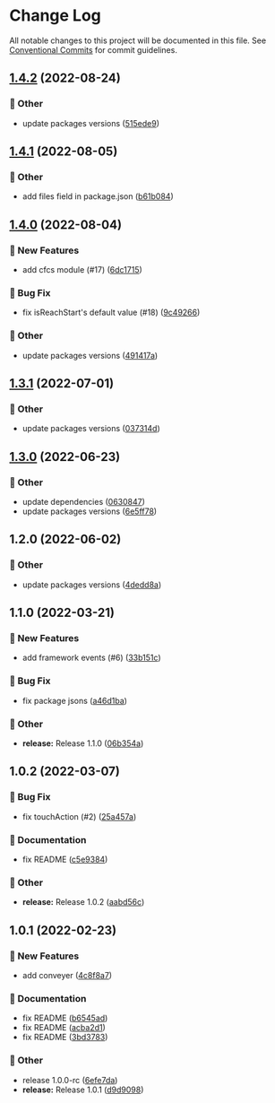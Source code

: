 # Change Log

All notable changes to this project will be documented in this file.
See [Conventional Commits](https://conventionalcommits.org) for commit guidelines.

## [1.4.2](https://github.com/naver/egjs-conveyer/compare/@egjs/vue-conveyer@1.4.1...@egjs/vue-conveyer@1.4.2) (2022-08-24)


### :mega: Other

* update packages versions ([515ede9](https://github.com/naver/egjs-conveyer/commit/515ede994bc12a460d0c12abb5a62da9571218ac))



## [1.4.1](https://github.com/naver/egjs-conveyer/compare/@egjs/vue-conveyer@1.4.0...@egjs/vue-conveyer@1.4.1) (2022-08-05)


### :mega: Other

* add files field in package.json ([b61b084](https://github.com/naver/egjs-conveyer/commit/b61b084734f98a5fd8e67ddd1401aa7da56dfcc5))



## [1.4.0](https://github.com/naver/egjs-conveyer/compare/@egjs/vue-conveyer@1.3.1...@egjs/vue-conveyer@1.4.0) (2022-08-04)


### :rocket: New Features

* add cfcs module (#17) ([6dc1715](https://github.com/naver/egjs-conveyer/commit/6dc17158b701fa9cf997bec9dff8dd7be4d79eaf))


### :bug: Bug Fix

* fix isReachStart's default value (#18) ([9c49266](https://github.com/naver/egjs-conveyer/commit/9c492663a45ca2ec0eabdfae85892906003a6fe9))


### :mega: Other

* update packages versions ([491417a](https://github.com/naver/egjs-conveyer/commit/491417a29531c18ecd8dc13b58debf75b3ba3292))



## [1.3.1](https://github.com/naver/egjs-conveyer/compare/@egjs/vue-conveyer@1.3.0...@egjs/vue-conveyer@1.3.1) (2022-07-01)


### :mega: Other

* update packages versions ([037314d](https://github.com/naver/egjs-conveyer/commit/037314d60b7799066f588f073273d56eb4c308b7))



## [1.3.0](https://github.com/naver/egjs-conveyer/compare/@egjs/vue-conveyer@1.2.0...@egjs/vue-conveyer@1.3.0) (2022-06-23)


### :mega: Other

* update dependencies ([0630847](https://github.com/naver/egjs-conveyer/commit/06308477eda17a04c7bcef99543b36bb6ac969a3))
* update packages versions ([6e5ff78](https://github.com/naver/egjs-conveyer/commit/6e5ff787f1d1f90305261b4cf30ebb408bb0543c))



## 1.2.0 (2022-06-02)


### :mega: Other

* update packages versions ([4dedd8a](https://github.com/naver/egjs-conveyer/commit/4dedd8afdc77d40220e209c1516a0f6cbe0a2e3a))

## 1.1.0 (2022-03-21)


### :rocket: New Features

* add framework events (#6) ([33b151c](https://github.com/naver/egjs-conveyer/commit/33b151c4460508affeaf7469b89a98b4420a8553))


### :bug: Bug Fix

* fix package jsons ([a46d1ba](https://github.com/naver/egjs-conveyer/commit/a46d1ba776f6eafd6506bc09e1dee14c7ef55009))


### :mega: Other

* **release:** Release 1.1.0 ([06b354a](https://github.com/naver/egjs-conveyer/commit/06b354af5c551e4c2952e76b7f07e50364845b97))

## 1.0.2 (2022-03-07)


### :bug: Bug Fix

* fix touchAction (#2) ([25a457a](https://github.com/naver/egjs-conveyer/commit/25a457a9ce94d308bda315b2aabc332178eab2a4))


### :memo: Documentation

* fix README ([c5e9384](https://github.com/naver/egjs-conveyer/commit/c5e93845e47cd88f2e1cb6fc2671e5c0e4925bf3))


### :mega: Other

* **release:** Release 1.0.2 ([aabd56c](https://github.com/naver/egjs-conveyer/commit/aabd56ca5607740e2b0af96f676187b7a9bac4ae))

## 1.0.1 (2022-02-23)


### :rocket: New Features

* add conveyer ([4c8f8a7](https://github.com/naver/egjs-conveyer/commit/4c8f8a7c9a22dc2121000c015787698bc8f869da))


### :memo: Documentation

* fix README ([b6545ad](https://github.com/naver/egjs-conveyer/commit/b6545adf2f65a5303db758e203ac1cd0e7b221bd))
* fix README ([acba2d1](https://github.com/naver/egjs-conveyer/commit/acba2d16a9d2dad68eb4b8c9f6dc6e6ec5b33bb0))
* fix README ([3bd3783](https://github.com/naver/egjs-conveyer/commit/3bd378382f461bd2003c05bed8928c8d1006bec4))


### :mega: Other

* release 1.0.0-rc ([6efe7da](https://github.com/naver/egjs-conveyer/commit/6efe7dade7f696e89aca2c75a69a1aaa1ee83304))
* **release:** Release 1.0.1 ([d9d9098](https://github.com/naver/egjs-conveyer/commit/d9d909873e885a5afe251d9763907a06f3674479))
